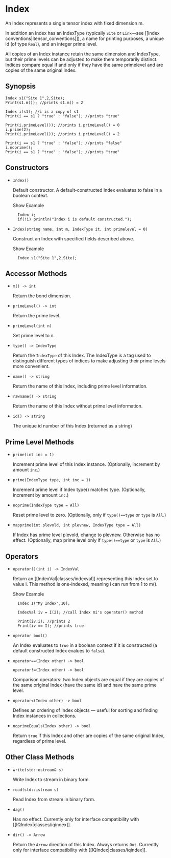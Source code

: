 # Index #

An Index represents a single tensor index with fixed dimension m.

In addition an Index has an IndexType (typically `Site` or `Link`&mdash;see [[index conventions|itensor_conventions]]),
a name for printing purposes, a unique id (of type `Real`), and an integer prime level.

All copies of an Index instance retain the same dimension and IndexType, but their prime levels can be adjusted to make them
temporarily distinct.
Indices compare equal if and only if they have the same primelevel and are copies of the same original Index.

## Synopsis ##

    Index s1("Site 1",2,Site);
    Print(s1.m()); //prints s1.m() = 2

    Index i(s1); //i is a copy of s1
    Print(i == s1 ? "true" : "false"); //prints "true"

    Print(i.primeLevel()); //prints i.primeLevel() = 0
    i.prime(2);
    Print(i.primeLevel()); //prints i.primeLevel() = 2

    Print(i == s1 ? "true" : "false"); //prints "false"
    i.noprime();
    Print(i == s1 ? "true" : "false"); //prints "true"


## Constructors ##

* `Index()`

  Default constructor. A default-constructed Index evaluates to false in a boolean context.

  <div class="example_clicker">Show Example</div>

        Index i;
        if(!i) println("Index i is default constructed.");

* `Index(string name, int m, IndexType it, int primelevel = 0)` 

  Construct an Index with specified fields described above.

  <div class="example_clicker">Show Example</div>

        Index s1("Site 1",2,Site);

## Accessor Methods ##

* `m() -> int` 

  Return the bond dimension.

* `primeLevel() -> int` 

  Return the prime level.

* `primeLevel(int n)`  

  Set prime level to n.

* `type() -> IndexType`  

  Return the `IndexType` of this Index. The IndexType is a tag used to distinguish 
  different types of indices to make adjusting their prime levels more convenient.

* `name() -> string` 

  Return the name of this Index, including prime level information.

* `rawname() -> string`  

  Return the name of this Index without prime level information.

* `id() -> string`

  The unique id number of this Index (returned as a string)



## Prime Level Methods ##

* `prime(int inc = 1)`  

  Increment prime level of this Index instance. (Optionally, increment by amount `inc`.)

* `prime(IndexType type, int inc = 1)`  

  Increment prime level if Index type() matches type. (Optionally, increment by amount `inc`.)

* `noprime(IndexType type = All)`  

  Reset prime level to zero. (Optionally, only if `type()==type` or `type` is `All`.)

* `mapprime(int plevold, int plevnew, IndexType type = All)`  

  If Index has prime level plevold, change to plevnew. Otherwise has no effect. (Optionally, map prime level only if `type()==type` or `type` is `All`.)

## Operators ##

* `operator()(int i) -> IndexVal`  

  Return an [[IndexVal|classes/indexval]] representing this Index set to value i.
  This method is one-indexed, meaning i can run from 1 to m().

  <div class="example_clicker">Show Example</div>

        Index I("My Index",10);

        IndexVal iv = I(2); //call Index mi's operator() method

        Print(iv.i); //prints 2
        Print(iv == I); //prints true

* `operator bool()`

  An Index evaluates to `true` in a boolean context if it is constructed (a default constructed Index evalues to `false`).

* `operator==(Index other) -> bool`  

  `operator!=(Index other) -> bool`  

  Comparison operators: two Index objects are equal if they are copies of the same original Index (have the same id) and have the same prime level.

* `operator<(Index other) -> bool`  

  Defines an ordering of Index objects &mdash; useful for sorting and finding Index instances in collections.

* `noprimeEquals(Index other) -> bool`  

  Return `true` if this Index and other are copies of the same original Index, regardless of prime level.

## Other Class Methods ##

* `write(std::ostream& s)`  

  Write Index to stream in binary form.

* `read(std::istream s)`  

  Read Index from stream in binary form.

* `dag()`  

  Has no effect. Currently only for interface compatibility with [[IQIndex|classes/iqindex]].

* `dir() -> Arrow` 

  Return the `Arrow` direction of this Index. Always returns `Out`. Currently only for interface compatibility with [[IQIndex|classes/iqindex]].

